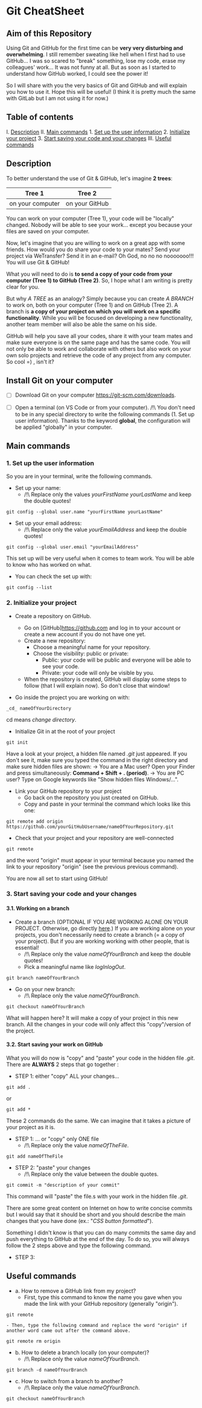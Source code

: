 # Git CheatSheet

## Aim of this Repository
Using Git and GitHub for the first time can be **very very disturbing and overwhelming**.
I still remember sweating like hell when I first had to use GitHub... I was so scared to "break" something, lose my code, erase my colleagues' work... It was not funny at all.
But as soon as I started to understand how GitHub worked, I could see the power it!

So I will share with you the very basics of Git and GitHub and will explain you how to use it. Hope this will be useful!
(I think it is pretty much the same with GitLab but I am not using it for now.)


## Table of contents
I. [Description](#desc)
II. [Main commands](#main-commands)
    1. [Set up the user information](#title1)
    2. [Initialize your project](#title2)
    3. [Start saving your code and your changes](#title3)
III. [Useful commands](#useful-commands)


## Description <a name="desc"></a>
To better understand the use of Git & GitHub, let's imagine **2 trees**:

Tree 1  | Tree 2
------------- | -------------
on your computer  | on your GitHub

You can work on your computer (Tree 1), your code will be "locally" changed. Nobody will be able to see your work... except you because your files are saved on your computer.

Now, let's imagine that you are willing to work on a great app with some friends. How would you do share your code to your mates? Send your project via WeTransfer? Send it in an e-mail? Oh God, no no no nooooooo!!! You will use Git & GitHub!

What you will need to do is **to send a copy of your code from your computer (Tree 1) to GitHub (Tree 2)**.
So, I hope what I am writing is pretty clear for you.

But why _A TREE_ as an analogy? Simply because you can create _A BRANCH_ to work on, both on your computer (Tree 1) and on GitHub (Tree 2). A branch is **a copy of your project on which you will work on a specific functionality**. While you will be focused on developing a new functionality, another team member will also be able the same on his side.

GitHub will help you save all your codes, share it with your team mates and make sure everyone is on the same page and has the same code.
You will not only be able to work and collaborate with others but also work on your own solo projects and retrieve the code of any project from any computer. So cool  =) , isn't it?


## Install Git on your computer
- [ ] Download Git on your computer <https://git-scm.com/downloads>.
- [ ] Open a terminal (on VS Code or from your computer).
/!\ You don't need to be in any special directory to write the following commands (1. Set up user information). Thanks to the keyword **global**, the configuration will be applied "globally" in your computer.


## Main commands <a name="main-commands"></a>

### 1. Set up the user information <a name="title1"></a>

So you are in your terminal, write the following commands.
- Set up your name:
    - /!\ Replace only the values _yourFirstName yourLastName_ and keep the double quotes!
```
git config --global user.name "yourFirstName yourLastName"
```

- Set up your email address:
    - /!\ Replace only the value _yourEmailAddress_ and keep the double quotes!
```
git config --global user.email "yourEmailAddress"
```

This set up will be very useful when it comes to team work. You will be able to know who has worked on what.

- You can check the set up with:
```
git config --list
```

### 2. Initialize your project <a name="title2"></a>

- Create a repository on GitHub.
    - Go on [GitHub]<https://github.com> and log in to your account or create a new account if you do not have one yet.
    - Create a new repository:
        - Choose a meaningful name for your repository.
        - Choose the visibility: public or private:
            - Public: your code will be public and everyone will be able to see your code.
            - Private: your code will only be visible by you.
    - When the repository is created, GitHub will display some steps to follow (that I will explain now). So don't close that window!

- Go inside the project you are working on with:
```
_cd_ nameOfYourDirectory
```
cd means _change directory_.

- Initialize Git in at the root of your project
```
git init
```

Have a look at your project, a hidden file named _.git_ just appeared.
If you don't see it, make sure you typed the command in the right directory and make sure hidden files are shown:
-> You are a Mac user? Open your Finder and press simultaneously: **Command + Shift + . (period)**.
-> You are PC user? Type on Google keywords like "Show hidden files Windows/...".

- Link your GitHub repository to your project
    - Go back on the repository you just created on GitHub.
    - Copy and paste in your terminal the command which looks like this one:

```
git remote add origin https://github.com/yourGitHubUsername/nameOfYourRepository.git
```

- Check that your project and your repository are well-connected
```
git remote
```
and the word "origin" must appear in your terminal because you named the link to your repository "origin" (see the previous previous command).

You are now all set to start using GitHub!


### 3. Start saving your code and your changes <a name="title3"></a>

#### 3.1. Working on a branch <a name="title3.1"></a>
- Create a branch (OPTIONAL IF YOU ARE WORKING ALONE ON YOUR PROJECT. Otherwise, go directly [here](#title3.2).)
If you are working alone on your projects, you don't necessarily need to create a branch (= a copy of your project). But if you are working working with other people, that is essential!
    - /!\ Replace only the value _nameOfYourBranch_ and keep the double quotes!
    - Pick a meaningful name like _logInlogOut_.
```
git branch nameOfYourBranch
```

- Go on your new branch:
    - /!\ Replace only the value _nameOfYourBranch_.
```
git checkout nameOfYourBranch
```
What will happen here? It will make a copy of your project in this new branch. All the changes in your code will only affect this "copy"/version of the project.

#### 3.2. Start saving your work on GitHub <a name="title3.2"></a>

What you will do now is "copy" and "paste" your code in the hidden file _.git_.
There are **ALWAYS** 2 steps that go together :
- STEP 1: either "copy" ALL your changes...
```
git add .
```

or

```
git add *
```
These 2 commands do the same. We can imagine that it takes a picture of your project as it is.

- STEP 1: ... or "copy" only ONE file
    - /!\ Replace only the value _nameOfTheFile_.
```
git add nameOfTheFile
```

- STEP 2: "paste" your changes
    - /!\ Replace only the value between the double quotes.
```
git commit -m "description of your commit"
```
This command will "paste" the file.s with your work in the hidden file _.git_.

There are some great content on Internet on how to write concise commits but I would say that it should be short and you should describe the main changes that you have done (ex.: "_CSS button formatted_").

Something I didn't know is that you can do many commits the same day and push everything to GitHub at the end of the day. To do so, you will always follow the 2 steps above and type the following command.

- STEP 3: 



## Useful commands <a name="useful-commands"></a>


- a. How to remove a GitHub link from my project?
    - First, type this command to know the name you gave when you made the link with your GitHub repository (generally "origin").
```
git remote
```

    - Then, type the following command and replace the word "origin" if another word came out after the command above.
```
git remote rm origin
```

- b. How to delete a branch locally (on your computer)?
    - /!\ Replace only the value _nameOfYourBranch_.  
```
git branch -d nameOfYourBranch
```

- c. How to switch from a branch to another?
    - /!\ Replace only the value _nameOfYourBranch_.  
```
git checkout nameOfYourBranch
```